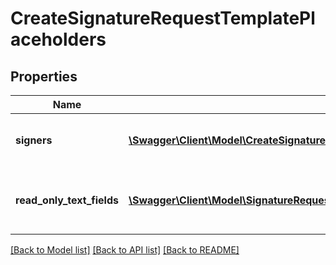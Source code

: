 # CreateSignatureRequestTemplatePlaceholders

## Properties
Name | Type | Description | Notes
------------ | ------------- | ------------- | -------------
**signers** | [**\Swagger\Client\Model\CreateSignatureRequestTemplatePlaceholdersSignersInner[]**](CreateSignatureRequestTemplatePlaceholdersSignersInner.md) | Substituting data for placeholder signers. | [optional] 
**read_only_text_fields** | [**\Swagger\Client\Model\SignatureRequestPlaceholderReadOnlyTextFieldSubstituteInput[]**](SignatureRequestPlaceholderReadOnlyTextFieldSubstituteInput.md) | Substituting data for placeholder read_only_text fields. | [optional] 

[[Back to Model list]](../../README.md#documentation-for-models) [[Back to API list]](../../README.md#documentation-for-api-endpoints) [[Back to README]](../../README.md)

